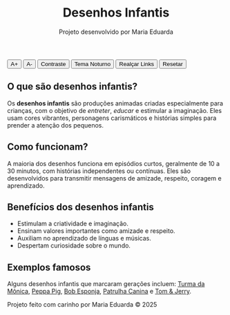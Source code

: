 <!DOCTYPE html>
<html lang="pt-BR">
<head>
  <meta charset="UTF-8">

  <link rel="stylesheet" href="style.css">
</head>
<body>
  <header>
    <h1>Desenhos Infantis</h1>
    <p>Projeto desenvolvido por Maria Eduarda</p>
  </header>
  <!-- Menu de acessibilidade -->
  <nav id="acessibilidade">
    <button onclick="aumentarFonte()">A+</button>
    <button onclick="diminuirFonte()">A-</button>
    <button onclick="ativarContraste()">Contraste</button>
    <button onclick="ativarNoite()">Tema Noturno</button>
    <button onclick="realcarLinks()">Realçar Links</button>
    <button onclick="resetar()">Resetar</button>
  </nav>

  <main>
    <section>
      <h2>O que são desenhos infantis?</h2>
      <p>
        Os <strong>desenhos infantis</strong> são produções animadas criadas especialmente para crianças, 
        com o objetivo de <em>entreter</em>, <em>educar</em> e estimular a imaginação. 
        Eles usam cores vibrantes, personagens carismáticos e histórias simples para prender a atenção dos pequenos.
      </p>
    </section>
    <section>
      <h2>Como funcionam?</h2>
      <p>
        A maioria dos desenhos funciona em episódios curtos, geralmente de 10 a 30 minutos, 
        com histórias independentes ou contínuas. 
        Eles são desenvolvidos para transmitir mensagens de amizade, respeito, coragem e aprendizado.
      </p>
    </section>
    <section>
      <h2>Benefícios dos desenhos infantis</h2>
      <ul>
        <li>Estimulam a criatividade e imaginação.</li>
        <li>Ensinam valores importantes como amizade e respeito.</li>
        <li>Auxiliam no aprendizado de línguas e músicas.</li>
        <li>Despertam curiosidade sobre o mundo.</li>
      </ul>
    </section>
    <section>
      <h2>Exemplos famosos</h2>
      <p>
        Alguns desenhos infantis que marcaram gerações incluem:
        <a href="#">Turma da Mônica</a>, 
        <a href="#">Peppa Pig</a>, 
        <a href="#">Bob Esponja</a>, 
        <a href="#">Patrulha Canina</a> e 
        <a href="#">Tom & Jerry</a>.
      </p>
    </section>
  </main>

  <footer>
    <p>Projeto feito com carinho por Maria Eduarda © 2025</p>
  </footer>

 
</body>
</html>
